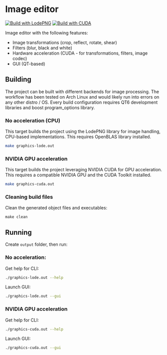 # Image editor
[![Build with LodePNG](https://github.com/aomiki/image-editor/actions/workflows/c-cpp.yml/badge.svg)](https://github.com/aomiki/image-editor/actions/workflows/c-cpp.yml)
[![Build with CUDA](https://github.com/aomiki/image-editor/actions/workflows/cuda.yml/badge.svg)](https://github.com/aomiki/image-editor/actions/workflows/cuda.yml)

Image editor with the following features:
* Image transformations (crop, reflect, rotate, shear)
* Filters (blur, black and white)
* Hardware acceleration (CUDA - for transformations, filters, image codec)
* GUI (QT-based)

## Building

The project can be built with different backends for image processing. The workflow has been tested on Arch Linux and would likely run into errors on any other distro / OS.
Every build configuration requires QT6 development libraries and boost program_options library.

### No acceleration (CPU)
This target builds the project using the LodePNG library for image handling, CPU-based implementations. This requires OpenBLAS library installed.

```bash
make graphics-lode.out
```

### NVIDIA GPU acceleration

This target builds the project leveraging NVIDIA CUDA for GPU acceleration. This requires a compatible NVIDIA GPU and the CUDA Toolkit installed.
```bash
make graphics-cuda.out
```

### Cleaning build files

Clean the generated object files and executables:
```
make clean
```

## Running

Create `output` folder, then run:

### No acceleration:

Get help for CLI:
```bash
./graphics-lode.out --help
```

Launch GUI:
```bash
./graphics-lode.out --gui
```

### NVIDIA GPU acceleration
Get help for CLI:
```bash
./graphics-cuda.out --help
```

Launch GUI:
```bash
./graphics-cuda.out --gui
```
